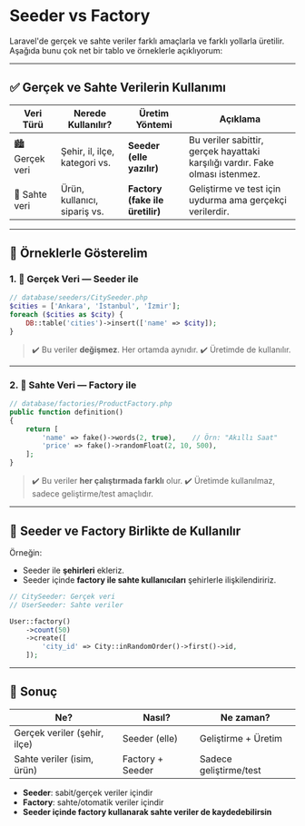 # Seeder vs Factory

Laravel'de gerçek ve sahte veriler farklı amaçlarla ve farklı yollarla üretilir.
Aşağıda bunu çok net bir tablo ve örneklerle açıklıyorum:

---

## ✅ Gerçek ve Sahte Verilerin Kullanımı

| Veri Türü      | Nerede Kullanılır?            | Üretim Yöntemi                  | Açıklama                                                                      |
| -------------- | ----------------------------- | ------------------------------- | ----------------------------------------------------------------------------- |
| 🏙️ Gerçek veri | Şehir, il, ilçe, kategori vs. | **Seeder (elle yazılır)**       | Bu veriler sabittir, gerçek hayattaki karşılığı vardır. Fake olması istenmez. |
| 🧪 Sahte veri  | Ürün, kullanıcı, sipariş vs.  | **Factory (fake ile üretilir)** | Geliştirme ve test için uydurma ama gerçekçi verilerdir.                      |

---

## 🧱 Örneklerle Gösterelim

### 1. 🔐 Gerçek Veri — Seeder ile

```php
// database/seeders/CitySeeder.php
$cities = ['Ankara', 'İstanbul', 'İzmir'];
foreach ($cities as $city) {
    DB::table('cities')->insert(['name' => $city]);
}
```

> ✔️ Bu veriler **değişmez**. Her ortamda aynıdır.
> ✔️ Üretimde de kullanılır.

---

### 2. 🎲 Sahte Veri — Factory ile

```php
// database/factories/ProductFactory.php
public function definition()
{
    return [
        'name' => fake()->words(2, true),    // Örn: "Akıllı Saat"
        'price' => fake()->randomFloat(2, 10, 500),
    ];
}
```

> ✔️ Bu veriler **her çalıştırmada farklı** olur.
> ✔️ Üretimde kullanılmaz, sadece geliştirme/test amaçlıdır.

---

## 🤝 Seeder ve Factory Birlikte de Kullanılır

Örneğin:

- Seeder ile **şehirleri** ekleriz.
- Seeder içinde **factory ile sahte kullanıcıları** şehirlerle ilişkilendiririz.

```php
// CitySeeder: Gerçek veri
// UserSeeder: Sahte veriler

User::factory()
    ->count(50)
    ->create([
        'city_id' => City::inRandomOrder()->first()->id,
    ]);
```

---

## 🎯 Sonuç

| Ne?                          | Nasıl?           | Ne zaman?              |
| ---------------------------- | ---------------- | ---------------------- |
| Gerçek veriler (şehir, ilçe) | Seeder (elle)    | Geliştirme + Üretim    |
| Sahte veriler (isim, ürün)   | Factory + Seeder | Sadece geliştirme/test |

- **Seeder**: sabit/gerçek veriler içindir
- **Factory**: sahte/otomatik veriler içindir
- **Seeder içinde factory kullanarak sahte veriler de kaydedebilirsin**
